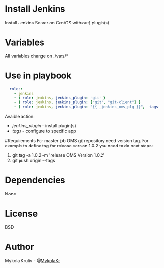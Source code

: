 # Install Jenkins

Install Jenkins Server on CentOS with(out) plugin(s)

# Variables

All variables change on ./vars/*

# Use in playbook

```yaml
  roles:
    - jenkins
    - { role: jenkins, jenkins_plugin: "git" }
    - { role: jenkins, jenkins_plugin: ["git", "git-client"] }
    - { role: jenkins, jenkins_plugin: "{{ _jenkins_oms_plg }}",  tags: 'oms' }
```

Avaible action:
- *jenkins_plugin* - install plugin(s)
- *tags* - configure to specific app

#Requirements
For master job OMS git repository need version tag. For example to define tag
for release version 1.0.2 you need to do next steps:
   1. git tag -a 1.0.2 -m 'release OMS Version 1.0.2'
   2. git push origin --tags

# Dependencies
None

# License 

BSD

# Author

Mykola Kruliv - @[MykolaKr](https://github.com/MykolaKr)


